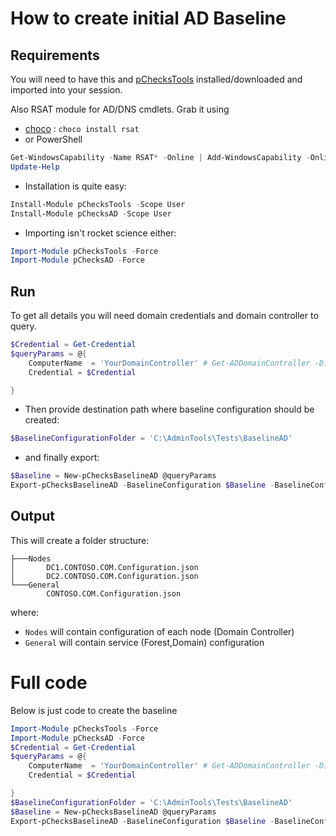 # How to create initial AD Baseline

## Requirements

You will need to have this and [pChecksTools](https://github.com/mczerniawski/pChecksTools) installed/downloaded and imported into your session.

Also RSAT module for AD/DNS cmdlets. Grab it using
- [choco](https://chocolatey.org/install) : `choco install rsat`
- or PowerShell

```powershell
Get-WindowsCapability -Name RSAT* -Online | Add-WindowsCapability -Online
Update-Help
```

- Installation is quite easy:

```powershell
Install-Module pChecksTools -Scope User
Install-Module pChecksAD -Scope User
```

- Importing isn't rocket science either:

```powershell
Import-Module pChecksTools -Force
Import-Module pChecksAD -Force
```
## Run

To get all details you will need domain credentials and domain controller to query.

```powershell
$Credential = Get-Credential
$queryParams = @{
    ComputerName  = 'YourDomainController' # Get-ADDomainController -Discover -Service PrimaryDC | Select-Object -ExpandProperty HostName
    Credential = $Credential

}
```

- Then provide destination path where baseline configuration should be created:

```powershell
$BaselineConfigurationFolder = 'C:\AdminTools\Tests\BaselineAD'
```

- and finally export:

```powershell
$Baseline = New-pChecksBaselineAD @queryParams
Export-pChecksBaselineAD -BaselineConfiguration $Baseline -BaselineConfigurationFolder $BaselineConfigurationFolder
```

## Output

This will create a folder structure:

```
├───Nodes
│       DC1.CONTOSO.COM.Configuration.json
│       DC2.CONTOSO.COM.Configuration.json
└───General
        CONTOSO.COM.Configuration.json
```

where:
- `Nodes` will contain configuration of each node (Domain Controller)
- `General` will contain service (Forest,Domain) configuration


# Full code

Below is just code to create the baseline

```powershell
Import-Module pChecksTools -Force
Import-Module pChecksAD -Force
$Credential = Get-Credential
$queryParams = @{
    ComputerName  = 'YourDomainController' # Get-ADDomainController -Discover -Service PrimaryDC | Select-Object -ExpandProperty HostName
    Credential = $Credential

}
$BaselineConfigurationFolder = 'C:\AdminTools\Tests\BaselineAD'
$Baseline = New-pChecksBaselineAD @queryParams
Export-pChecksBaselineAD -BaselineConfiguration $Baseline -BaselineConfigurationFolder $BaselineConfigurationFolder
```


